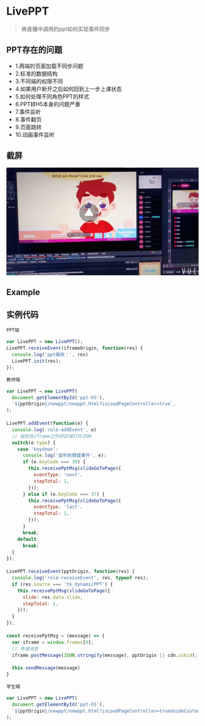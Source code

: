 # LivePPT
> 再直播中调用的ppt如何实现事件同步

## PPT存在的问题
* 1.两端的页面加载不同步问题
* 2.标准的数据结构
* 3.不同端的权限不同
* 4.如果用户断开之后如何回到上一步上课状态
* 5.如何处理不同角色PPT的样式
* 6.PPT转H5本身的问题严重
* 7.事件监听
* 8.事件翻页
* 9.页面跳转
* 10.动画事件监听

## 截屏
[![Watch the video](./assets/ss.png)](./assets/video.mp4)

## Example

## 实例代码
`PPT端`

```js
var LivePPT = new LivePPT();
LivePPT.receiveEvent(iframeOrigin, function(res) {
  console.log('ppt接收：', res)
  LivePPT.init(res);
});
```

`教师端`

```js
var LivePPT = new LivePPT(
  document.getElementById('ppt-h5'),
  `${pptOrigin}/newppt/newppt.html?isLoadPageController=true`,
);

LivePPT.addEvent(function(e) {
  console.log('role-addEvent', e)
  // 鼠标在iframe之外的区域打开才OK
  switch(e.type) {
    case 'keydown':
      console.log('监听到键盘事件', e);
      if (e.keyCode === 39) {
        this.receivePptMsg(slideGoToPage({
          eventType: 'next',
          stepTotal: 1,
        }));
      } else if (e.keyCode === 37) {
        this.receivePptMsg(slideGoToPage({
          eventType: 'last',
          stepTotal: 1,
        }));
      }
      break;
    default:
      break;
  }
});

LivePPT.receiveEvent(pptOrigin, function(res) {
  console.log('role-receiveEvent', res, typeof res);
  if (res.source === 'tk_dynamicPPT') {
    this.receivePptMsg(slideGoToPage({
      slide: res.data.slide,
      stepTotal: 1,
    }));
  }
});

const receivePptMsg = (message) => {
  var iframe = window.frames[0];
  // 传递消息
  iframe.postMessage(JSON.stringify(message), pptOrigin || cdn.uskid);

  this.sendMessage(message)
}

```

`学生端`

```js
var LivePPT = new LivePPT(
  document.getElementById('ppt-h5'),
  `${pptOrigin}/newppt/newppt.html?isLoadPageController=true&hideCustomPage=true`,
);
```
